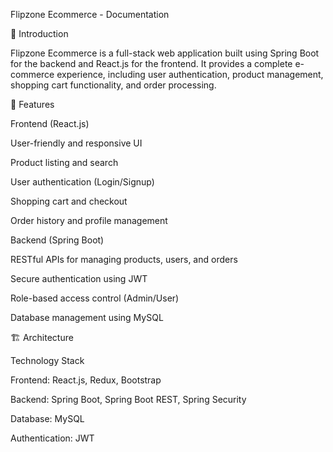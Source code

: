 Flipzone Ecommerce - Documentation

📌 Introduction

Flipzone Ecommerce is a full-stack web application built using Spring Boot for the backend and React.js for the frontend. It provides a complete e-commerce experience, including user authentication, product management, shopping cart functionality, and order processing.

🎯 Features

Frontend (React.js)

User-friendly and responsive UI

Product listing and search

User authentication (Login/Signup)

Shopping cart and checkout

Order history and profile management

Backend (Spring Boot)

RESTful APIs for managing products, users, and orders

Secure authentication using JWT

Role-based access control (Admin/User)

Database management using MySQL

🏗 Architecture

Technology Stack

Frontend: React.js, Redux, Bootstrap

Backend: Spring Boot, Spring Boot REST, Spring Security

Database: MySQL

Authentication: JWT
